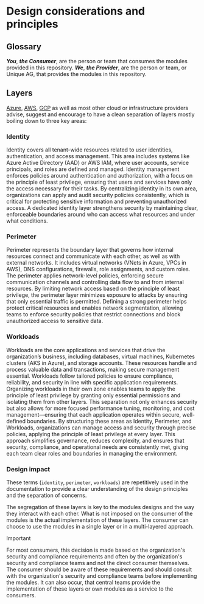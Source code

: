 # Design considerations and principles

## Glossary

**_You_**, **_the Consumer_**, are the person or team that consumes the modules provided in this repository.
**_We_**, **_the Provider_**, are the person or team, or Unique AG, that provides the modules in this repository.

## Layers

[Azure](https://learn.microsoft.com/en-us/azure/cloud-adoption-framework/ready/landing-zone/), [AWS](https://docs.aws.amazon.com/prescriptive-guidance/latest/strategy-migration/aws-landing-zone.html), [GCP](https://cloud.google.com/architecture/landing-zones) as well as most other cloud or infrastructure providers advise, suggest and encourage to have a clean separation of layers mostly boiling down to three key areas:

### Identity
Identity covers all tenant-wide resources related to user identities, authentication, and access management. This area includes systems like Azure Active Directory (AAD) or AWS IAM, where user accounts, service principals, and roles are defined and managed. Identity management enforces policies around authentication and authorization, with a focus on the principle of least privilege, ensuring that users and services have only the access necessary for their tasks. By centralizing identity in its own area, organizations can apply and audit security policies consistently, which is critical for protecting sensitive information and preventing unauthorized access. A dedicated identity layer strengthens security by maintaining clear, enforceable boundaries around who can access what resources and under what conditions.

### Perimeter
Perimeter represents the boundary layer that governs how internal resources connect and communicate with each other, as well as with external networks. It includes virtual networks (VNets in Azure, VPCs in AWS), DNS configurations, firewalls, role assignments, and custom roles. The perimeter applies network-level policies, enforcing secure communication channels and controlling data flow to and from internal resources. By limiting network access based on the principle of least privilege, the perimeter layer minimizes exposure to attacks by ensuring that only essential traffic is permitted. Defining a strong perimeter helps protect critical resources and enables network segmentation, allowing teams to enforce security policies that restrict connections and block unauthorized access to sensitive data.

### Workloads
Workloads are the core applications and services that drive the organization’s business, including databases, virtual machines, Kubernetes clusters (AKS in Azure), and storage accounts. These resources handle and process valuable data and transactions, making secure management essential. Workloads follow tailored policies to ensure compliance, reliability, and security in line with specific application requirements. Organizing workloads in their own zone enables teams to apply the principle of least privilege by granting only essential permissions and isolating them from other layers. This separation not only enhances security but also allows for more focused performance tuning, monitoring, and cost management—ensuring that each application operates within secure, well-defined boundaries.
By structuring these areas as Identity, Perimeter, and Workloads, organizations can manage access and security through precise policies, applying the principle of least privilege at every layer. This approach simplifies governance, reduces complexity, and ensures that security, compliance, and operational needs are consistently met, giving each team clear roles and boundaries in managing the environment.

### Design impact
These terms (`identity`, `perimeter`, `workloads`) are repetitively used in the documentation to provide a clear understanding of the design principles and the separation of concerns.

The segregation of these layers is key to the modules designs and the way they interact with each other. What is not imposed on the consumer of the modules is the actual implementation of these layers. The consumer can choose to use the modules in a single layer or in a multi-layered approach.

> [!IMPORTANT]
> For most consumers, this decision is made based on the organization's security and compliance requirements and often by the organization's security and compliance teams and not the direct consumer themselves. The consumer should be aware of these requirements and should consult with the organization's security and compliance teams before implementing the modules. It can also occur, that central teams provide the implementation of these layers or own modules as a service to the consumers.
